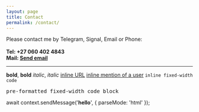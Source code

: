```yaml
---
layout: page
title: Contact
permalink: /contact/
---
```


<p>
<a>Please contact me by Telegram, Signal, Email or Phone:</a>
<br>
<br>
<strong>Tel: +27 060 402 4843</strong>
<br>
<strong>Mail: <a href="mailto:infinite22@gmail.com">Send email</a></strong>
<br>
<!--<a href="https://api.whatsapp.com/send?phone=27604024843"><img src="../assets/img/whatsapp.png" height="42" width="42"></a>-->
<!---<a href="https://api.telegram.org/bot{2340097}/send"><img src="../assets/img/whatsapp.png" height="42" width="42"></a>-->
<hr>


<b>bold</b>, <strong>bold</strong> <i>italic</i>, <em>italic</em>
<a href="http://www.example.com/">inline URL</a>
<a href="tg://user?id=123456789">inline mention of a user</a>
<code>inline fixed-width code</code>
<pre>pre-formatted fixed-width code block</pre>

await context.sendMessage('<b>hello</b>', { parseMode: 'html' });
<!--<p>Daowiz serves individuals, SME’s, corporations, organizations, communities and ecosystems in all sectors, anywhere in the world, constantly gaining a broader and deeper perspective of the living world as one whole integrated system. We believe that all life has a critical role to play and that the more we become aware and learn about each other -the better all of our futures will be.</p>
-->
